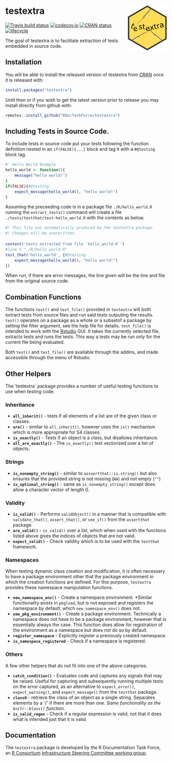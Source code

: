 
<!-- README.md is generated from README.Rmd. Please edit that file -->
testextra <img src="man/figures/logo.png" align="right" height=140/>
====================================================================

[![Travis build status](https://travis-ci.org/RDocTaskForce/testextra.svg?branch=master)](https://travis-ci.org/RDocTaskForce/testextra) [![codecov.io](https://codecov.io/github/RDocTaskForce/testextra/coverage.svg?branch=master)](https://codecov.io/github/RDocTaskForce/testextra?branch=master) [![CRAN status](https://www.r-pkg.org/badges/version/testextra)](https://cran.r-project.org/package=testextra) [![lifecycle](https://img.shields.io/badge/lifecycle-experimental-orange.svg)](https://www.tidyverse.org/lifecycle/#experimental)

The goal of testextra is to facilitate extraction of tests embedded in source code.

Installation
------------

You will be able to install the released version of testextra from [CRAN](https://CRAN.R-project.org) once it is released with:

``` r
install.packages("testextra")
```

Until then or if you wish to get the latest version prior to release you may install directly from github with:

``` r
remotes::install_github("RDocTaskForce/testextra")
```

Including Tests in Source Code.
-------------------------------

To include tests in source code put your tests following the function definition nested in an `if(FALSE){...}` block and tag it with a `#@testing` block tag.

``` r
#' Hello World Example
hello_world <- function(){
    message("hello world!")
}
if(FALSE){#@testing
    expect_message(hello_world(), "hello world!")
}
```

Assuming the preceeding code is in a package file `./R/hello_world.R` running the `extract_tests()` command will create a file `./tests/testthat/test-hello_world.R` with the contents as below.

``` r
#! This file was automatically produced by the testextra package.
#! Changes will be overwritten.

context('tests extracted from file `hello_world.R`')
#line 5 "./R/hello_world.R"
test_that('hello_world', {#@testing
    expect_message(hello_world(), "hello world!")
})
```

When run, if there are error messages, the line given will be the line and file from the original source code.

Combination Functions
---------------------

The functions `test()` and `test_file()` provided in `testextra` will both extract tests from source files and run said tests outputing the results. `test()` operates on a package as a whole or a subsetof a package by setting the filter argument, see the help file for details. `test_file()` is intended to work with the [Rstudio](http://rstudio.com) GUI. It takes the currently selected file, extracts tests and runs the tests. This way a tests may be run only for the current file being evaluated.

Both `test()` and `test_file()` are available through the addins, and made accessible through the menu of Rstudio.

Other Helpers
-------------

The 'testextra\` package provides a number of useful testing functions to use when testing code.

### Inheritance

-   **`all_inherit()`** - tests if all elements of a list are of the given class or classes.
-   **`are()`** - similar to `all_inherit()`, however uses the `is()` mechanism which is more appropriate for S4 classes.
-   **`is_exactly()`** - Tests if an object is a class, but disallows inheritance.
-   **`all_are_exactly()`** - The `is_exactly()` test vectorized over a list of objects.

### Strings

-   **`is_nonempty_string()`** - similar to `asssertthat::is.string()` but also ensures that the provided string is not missing (`NA`) and not empty (`""`)
-   **`is_optional_string()`** - same as `is_nonempty_string()` except does allow a character vector of length 0.

### Validity

-   **`is_valid()`** - Performs `validObject()` in a manner that is compatible with
    `validate_that()`, `assert_that()`, or `see_if()` from the `assertthat` package.
-   **`are_valid()`** - `is_valid()` over a list, which when used with the functions listed above gives the indices of objects that are not valid.
-   **`expect_valid()`** - Check validity which is to be used with the `testthat` framework.

### Namespaces

When testing dynamic class creation and modification, it is often necessary to have a package environment other that the package environment in which the creation functions are defined. For this purpose, `testextra` provides these namespace manipulation functions.

-   **`new_namespace_env()`** - Create a namespace environment. \*Similar functionality exists in `pkgload`, but is not exposed and registers the namespace by default, which `new_namespace_env()` does not.
-   **`new_pkg_environment()`** - Create a package environment. Technically a namespace does not have to be a package environment, however that is essentially always the case. This function does allow for registration of the environment as a namespace but does not do so by default.
-   **`register_namespace`** - Explicitly register a previously created namespace.
-   **`is_namespace_registered`** - Check if a namespace is registered.

### Others

A few other helpers that do not fit into one of the above categories.

-   **`catch_condition()`** - Evaluates code and captures any signals that may be raised. Useful for capturing and subsequently running multiple tests on the error captured, as an alternative to `expect_error()`, `expect_warning()`, and `expect_message()` from the `testthat` package.
-   **`class0`** - retrieve the class of an object as a single string. Separates elements by a '/' if there are more than one. *Same functionality as the `knitr::klass()` function.*
-   **`is_valid_regex`** - Check if a regular expression is valid, not that it does what is intended just that it is valid.

Documentation
-------------

The `testextra` package is developed by the R Documentation Task Force, an [R Consortium](https://www.r-consortium.org) [Infrastructure Steering Committee working group](https://www.r-consortium.org/projects/isc-working-groups).
